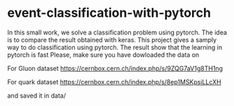 # event-classification-with-pytorch
In this small work, we solve a classification problem using pytorch. The idea is to compare  the result obtained with keras.
This project gives a samply way to do classification using pytorch. The result show that the learning in pytorch is fast
Please, make sure you have dowloaded the data on

For Gluon dataset https://cernbox.cern.ch/index.php/s/9ZQG7aV1g8TH1ng

For quark dataset https://cernbox.cern.ch/index.php/s/8ep1MSKpsiLLcXH

and saved it in data/
